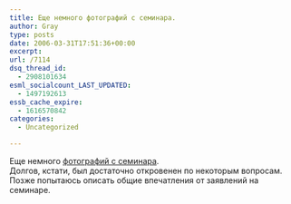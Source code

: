 ```yaml
---
title: Еще немного фотографий с семинара.
author: Gray
type: posts
date: 2006-03-31T17:51:36+00:00
excerpt:
url: /7114
dsq_thread_id:
  - 2908101634
esml_socialcount_LAST_UPDATED:
  - 1497192613
essb_cache_expire:
  - 1616570842
categories:
  - Uncategorized

---
```








Еще немного <a href="http://public.fotki.com/SergeyPetrenko/seo_conf/adpro/" target="_blank">фотографий с семинара</a>.  
Долгов, кстати, был достаточно откровенен по некоторым вопросам. Позже попытаюсь описать общие впечатления от заявлений на семинаре.